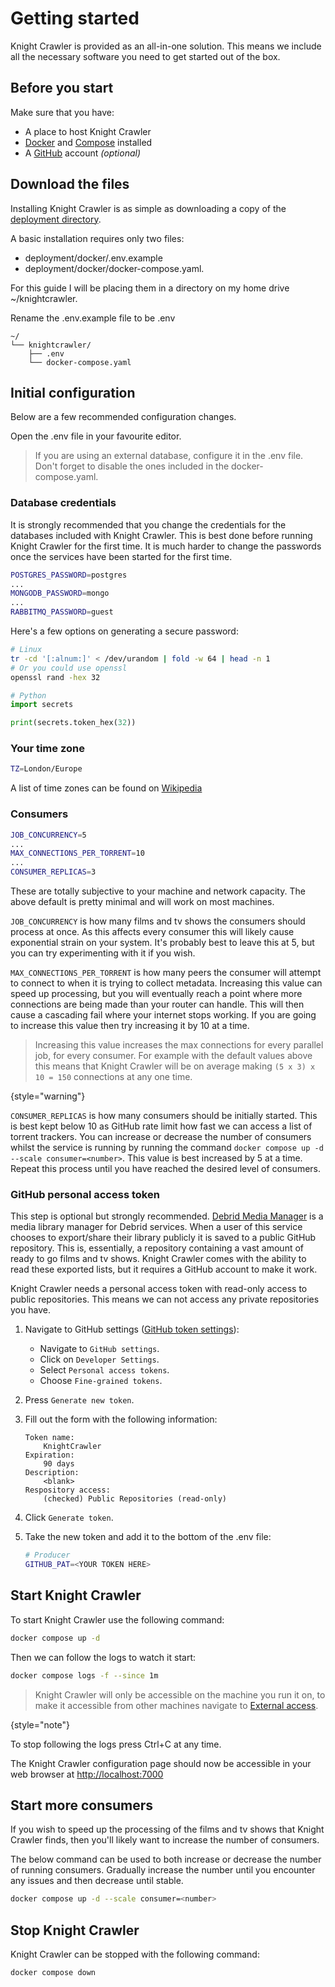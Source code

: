 # Getting started

Knight Crawler is provided as an all-in-one solution. This means we include all the necessary software you need to get started
out of the box.

## Before you start

Make sure that you have:

- A place to host Knight Crawler
- [Docker](https://docs.docker.com/get-docker/) and [Compose](https://docs.docker.com/compose/install/) installed
- A [GitHub](https://github.com/) account _(optional)_


## Download the files

Installing Knight Crawler is as simple as downloading a copy of the [deployment directory](https://github.com/Gabisonfire/knightcrawler/tree/master/deployment/docker).

A basic installation requires only two files:
- <path>deployment/docker/.env.example</path>
- <path>deployment/docker/docker-compose.yaml</path>.

For this guide I will be placing them in a directory on my home drive <path>~/knightcrawler</path>.

Rename the <path>.env.example</path> file to be <path>.env</path>

```
~/
└── knightcrawler/
    ├── .env
    └── docker-compose.yaml
```

## Initial configuration

Below are a few recommended configuration changes.

Open the <path>.env</path> file in your favourite editor.

> If you are using an external database, configure it in the <path>.env</path> file. Don't forget to disable the ones
> included in the <path>docker-compose.yaml</path>.

### Database credentials

It is strongly recommended that you change the credentials for the databases included with Knight Crawler. This is best done
before running Knight Crawler for the first time. It is much harder to change the passwords once the services have been started
for the first time.

```Bash
POSTGRES_PASSWORD=postgres
...
MONGODB_PASSWORD=mongo
...
RABBITMQ_PASSWORD=guest
```

Here's a few options on generating a secure password:

```Bash
# Linux
tr -cd '[:alnum:]' < /dev/urandom | fold -w 64 | head -n 1
# Or you could use openssl
openssl rand -hex 32
```
```Python
# Python
import secrets

print(secrets.token_hex(32))
```

### Your time zone

```Bash
TZ=London/Europe
```

A list of time zones can be found on [Wikipedia](https://en.wikipedia.org/wiki/List_of_tz_database_time_zones)

### Consumers

```Bash
JOB_CONCURRENCY=5
...
MAX_CONNECTIONS_PER_TORRENT=10
...
CONSUMER_REPLICAS=3
```

These are totally subjective to your machine and network capacity. The above default is pretty minimal and will work on
most machines.

`JOB_CONCURRENCY` is how many films and tv shows the consumers should process at once. As this affects every consumer
this will likely cause exponential
strain on your system. It's probably best to leave this at 5, but you can try experimenting with it if you wish.

`MAX_CONNECTIONS_PER_TORRENT` is how many peers the consumer will attempt to connect to when it is trying to collect
metadata.
Increasing this value can speed up processing, but you will eventually reach a point where more connections are being
made than
your router can handle. This will then cause a cascading fail where your internet stops working. If you are going to
increase this value
then try increasing it by 10 at a time.

> Increasing this value increases the max connections for every parallel job, for every consumer. For example
> with the default values above this means that Knight Crawler will be on average making `(5 x 3) x 10 = 150`
> connections at any one time.
>
{style="warning"}

`CONSUMER_REPLICAS` is how many consumers should be initially started. This is best kept below 10 as GitHub rate limit
how fast we can access a list of torrent trackers. You can increase or decrease the number of consumers whilst the
service is running by running the command `docker compose up -d --scale consumer=<number>`. This value is best increased by 5 at a time.
Repeat this process until you have reached the desired level of consumers.

### GitHub personal access token

This step is optional but strongly recommended. [Debrid Media Manager](https://debridmediamanager.com/start) is a media library manager
for Debrid services. When a user of this service chooses to export/share their library publicly it is saved to a public GitHub repository.
This is, essentially, a repository containing a vast amount of ready to go films and tv shows. Knight Crawler comes with the ability to
read these exported lists, but it requires a GitHub account to make it work.

Knight Crawler needs a personal access token with read-only access to public repositories. This means we can not access any private
repositories you have.

1. Navigate to GitHub settings ([GitHub token settings](https://github.com/settings/tokens?type=beta)):
    - Navigate to `GitHub settings`.
    - Click on `Developer Settings`.
    - Select `Personal access tokens`.
    - Choose `Fine-grained tokens`.

2. Press `Generate new token`.

3. Fill out the form with the following information:
   ```Generic
   Token name:
       KnightCrawler
   Expiration:
       90 days
   Description:
       <blank>
   Respository access:
       (checked) Public Repositories (read-only) 
   ```

4. Click `Generate token`.

5. Take the new token and add it to the bottom of the <path>.env</path> file:
    ```Bash
    # Producer
    GITHUB_PAT=<YOUR TOKEN HERE>
    ```

## Start Knight Crawler

To start Knight Crawler use the following command:

```Bash
docker compose up -d
```

Then we can follow the logs to watch it start:

```Bash
docker compose logs -f --since 1m
```

> Knight Crawler will only be accessible on the machine you run it on, to make it accessible from other machines navigate to [External access](External-access.md).
>
{style="note"}

To stop following the logs press <shortcut>Ctrl+C</shortcut> at any time.

The Knight Crawler configuration page should now be accessible in your web browser at [http://localhost:7000](http://localhost:7000)

## Start more consumers

If you wish to speed up the processing of the films and tv shows that Knight Crawler finds, then you'll likely want to 
increase the number of consumers.

The below command can be used to both increase or decrease the number of running consumers. Gradually increase the number
until you encounter any issues and then decrease until stable.

```Bash
docker compose up -d --scale consumer=<number>
```

## Stop Knight Crawler

Knight Crawler can be stopped with the following command:

```Bash
docker compose down
```

